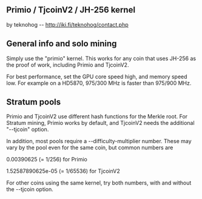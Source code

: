 Primio / TjcoinV2 / JH-256 kernel
---------------------------------

by teknohog -- http://iki.fi/teknohog/contact.php

## General info and solo mining

Simply use the "primio" kernel. This works for any coin that uses JH-256 as the proof of work, including Primio and TjcoinV2.

For best performance, set the GPU core speed high, and memory speed
low. For example on a HD5870, 975/300 MHz is faster than 975/900 MHz.

## Stratum pools

Primio and TjcoinV2 use different hash functions for the Merkle root. For Stratum mining, Primio works by default, and TjcoinV2 needs the additional "--tjcoin" option.

In addition, most pools require a --difficulty-multiplier number. These may vary by the pool even for the same coin, but common numbers are

0.00390625 (= 1/256) for Primio

1.52587890625e-05 (= 1/65536) for TjcoinV2

For other coins using the same kernel, try both numbers, with and
without the --tjcoin option.